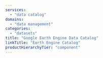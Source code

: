 ```yaml
---
services:
  - "data catalog"
domains:
  - "data management"
categories:
  - "datasets"
title: "Google Earth Engine Data Catalog"
linkTitle: "Earth Engine Catalog"
productHierarchyTier: "component"
---
```

